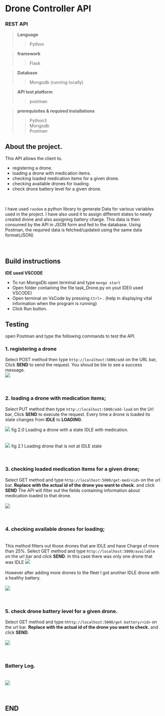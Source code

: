 # Drone Controller API
### REST API

> **Language**
>> Python

> **framework**
>> Flask

> **Database**
>> Mongodb (running locally)

> **API test platform**
>> postman

> **prerequisites & required installations**
>> Python3\
>> Mongodb\
>> Postman<br>


## About the project.
This API allows the client to.
- registering a drone.
- loading a drone with medication items.
- checking loaded medication items for a given drone.
- checking available drones for loading.
- check drone battery level for a given drone.<br><br><br>


I have used ``` random ``` a python library to generate Data for various variables used in the project. I have also used it to assign different states to newly created drone and also assigning battery charge.
This data is then consumed by the API in JSON form and fed to the database. Using Postman, the required data is fetched/updated using the same data
format(JSON)<br><br><br>


## Build instructions
**IDE used VSCODE**

- To run MongoDb open terminal and type ```mongo start```
- Open folder containing the file task_Drone.py on yout IDE(I used VSCODE)
- Open terminal on VsCode by pressing ```Ctrl+``` . (help in displaying vital information when the program is running)
- Click Run button.



## Testing
open Postman and type the following commands to test the API.

### 1. registering a drone
Select POST method then type ```http://localhost:5000/add``` on the URL bar, Click **SEND** to send the request. You shoud be ble to see a success message.\
<img src="https://raw.githubusercontent.com/charlesncn/task_Drone/master/img/add.png"><br><br><br>


### 2. loading a drone with medication items;
Select PUT method then type ```http://localhost:5000/add-load``` on the Url bar, Click **SEND** to execute the request.
Every time a drone is loaded its state changes from **IDLE** to **LOADING**.

<img src="https://raw.githubusercontent.com/charlesncn/task_Drone/master/img/addLoad.png">
fig 2.0 Loading a drone with a state IDLE with medication.<br><br><br>


<img src="https://raw.githubusercontent.com/charlesncn/task_Drone/master/img/AddMedError.png">
fig 2.1 Loading drone that is  not at IDLE state<br><br><br>


### 3. checking loaded medication items for a given drone;
Select GET method and type ```http://localhost:5000/get-med/<id>``` on the url bar. **Replace <id> with the actual id of the drone you want to check.** and 
click **SEND** The API will filter out the fields containing information about medication loaded to that drone.<br><br>
<img src="https://raw.githubusercontent.com/charlesncn/task_Drone/master/img/viewMedOnDrone.png"><br><br><br>



### 4. checking available drones for loading;<br><br>
This method filters out those drones that are IDLE and have Charge of more than 25%. Select GET method and type
```http://localhost:5000/available``` on the url bar and click **SEND**. In this case there was only one drone that was IDLE
<img src="https://raw.githubusercontent.com/charlesncn/task_Drone/master/img/avail.png"><br><br>
However after adding more drones to the fleet I got another IDLE drone with a healthy battery.<br><br>
<img src="https://raw.githubusercontent.com/charlesncn/task_Drone/master/img/available2.png"><br><br><br>


### 5. check drone battery level for a given drone.<br>
Select GET method and type ```hhttp://localhost:5000/get-battery/<id>``` on the url bar. **Replace <id> with the actual id of the drone you want to check.** and 
click **SEND**.<br><br>
<img src="https://raw.githubusercontent.com/charlesncn/task_Drone/master/img/getBatID.png"><br><br><br>

### Battery Log.<br><br>
<img src="https://github.com/charlesncn/task_Drone/blob/master/img/BatLog.png"><br><br><br>

## END
